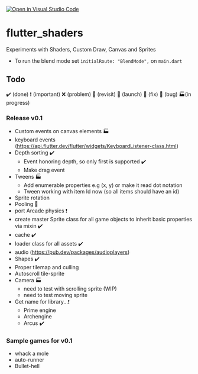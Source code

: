 [![Open in Visual Studio Code](https://open.vscode.dev/badges/open-in-vscode.svg)](https://open.vscode.dev/organization/repository)

# flutter_shaders

Experiments with Shaders, Custom Draw, Canvas and Sprites

- To run the blend mode set `initialRoute: "BlendMode",` on `main.dart`

## Todo

✔️ (done)
❗ (important)
❌ (problem)
🚩 (revisit)
🚀 (launch)
🔨 (fix)
👾 (bug)
🏭(in progress)

### Release v0.1

- Custom events on canvas elements 🏭
- keyboard events (https://api.flutter.dev/flutter/widgets/KeyboardListener-class.html)
- Depth sorting ✔️
  - Event honoring depth, so only first is supported ✔️
  - Make drag event 
- Tweens 🏭
  - Add enumerable properties e.g (x, y) or make it read dot notation
  - Tween working with item Id now (so all items should have an id)
- Sprite rotation
- Pooling 🚩
- port Arcade physics ❗
- create master Sprite class for all game objects to inherit basic properties via mixin ✔️
- cache ✔️
- loader class for all assets ✔️
- audio (https://pub.dev/packages/audioplayers)
- Shapes ✔️
- Proper tilemap and culling
- Autoscroll tile-sprite
- Camera 🏭
  - need to test with scrolling sprite (WIP)
  - need to test moving sprite
- Get name for library...❗
  - Prime engine
  - Archengine
  - Arcus ✔️


### Sample games for v0.1

- whack a mole
- auto-runner
- Bullet-hell
